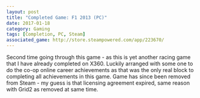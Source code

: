 ```yaml
---
layout: post
title: "Completed Game: F1 2013 (PC)"
date: 2017-01-18
category: Gaming
tags: [Completion, PC, Steam]
associated_game: http://store.steampowered.com/app/223670/
---
```


Second time going through this game - as this is yet another racing game that I have already completed on X360.
Luckily arranged with some one to do the co-op online career achievements as that was the only real block to completing all achievements in this game.
Game has since been removed from Steam - my guess is that licensing agreement expired, same reason with Grid2 as removed at same time.